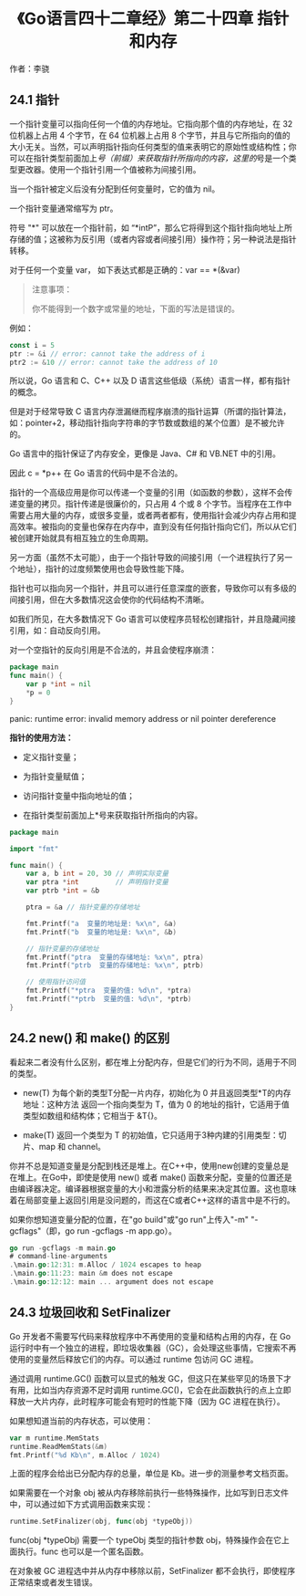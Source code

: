 # <center>《Go语言四十二章经》第二十四章 指针和内存</center>

作者：李骁

## 24.1 指针

一个指针变量可以指向任何一个值的内存地址。它指向那个值的内存地址，在 32 位机器上占用 4 个字节，在 64 位机器上占用 8 个字节，并且与它所指向的值的大小无关。当然，可以声明指针指向任何类型的值来表明它的原始性或结构性；你可以在指针类型前面加上*号（前缀）来获取指针所指向的内容，这里的*号是一个类型更改器。使用一个指针引用一个值被称为间接引用。

当一个指针被定义后没有分配到任何变量时，它的值为 nil。

一个指针变量通常缩写为 ptr。

符号 "\*" 可以放在一个指针前，如 “*intP”，那么它将得到这个指针指向地址上所存储的值；这被称为反引用（或者内容或者间接引用）操作符；另一种说法是指针转移。

对于任何一个变量 var， 如下表达式都是正确的：var == *(&var)

>注意事项：
>
>你不能得到一个数字或常量的地址，下面的写法是错误的。

例如：

```Go
const i = 5
ptr := &i // error: cannot take the address of i
ptr2 := &10 // error: cannot take the address of 10
```
所以说，Go 语言和 C、C++ 以及 D 语言这些低级（系统）语言一样，都有指针的概念。

但是对于经常导致 C 语言内存泄漏继而程序崩溃的指针运算（所谓的指针算法，如：pointer+2，移动指针指向字符串的字节数或数组的某个位置）是不被允许的。

Go 语言中的指针保证了内存安全，更像是 Java、C# 和 VB.NET 中的引用。

因此 c = *p++ 在 Go 语言的代码中是不合法的。

指针的一个高级应用是你可以传递一个变量的引用（如函数的参数），这样不会传递变量的拷贝。指针传递是很廉价的，只占用 4 个或 8 个字节。当程序在工作中需要占用大量的内存，或很多变量，或者两者都有，使用指针会减少内存占用和提高效率。被指向的变量也保存在内存中，直到没有任何指针指向它们，所以从它们被创建开始就具有相互独立的生命周期。

另一方面（虽然不太可能），由于一个指针导致的间接引用（一个进程执行了另一个地址），指针的过度频繁使用也会导致性能下降。

指针也可以指向另一个指针，并且可以进行任意深度的嵌套，导致你可以有多级的间接引用，但在大多数情况这会使你的代码结构不清晰。

如我们所见，在大多数情况下 Go 语言可以使程序员轻松创建指针，并且隐藏间接引用，如：自动反向引用。

对一个空指针的反向引用是不合法的，并且会使程序崩溃：

```Go
package main
func main() {
    var p *int = nil
    *p = 0
}
```
panic: runtime error: invalid memory address or nil pointer dereference

**指针的使用方法：**

* 定义指针变量；

* 为指针变量赋值；

* 访问指针变量中指向地址的值；

* 在指针类型前面加上\*号来获取指针所指向的内容。

```Go
package main

import "fmt"

func main() {
	var a, b int = 20, 30 // 声明实际变量
	var ptra *int         // 声明指针变量
	var ptrb *int = &b

	ptra = &a // 指针变量的存储地址

	fmt.Printf("a  变量的地址是: %x\n", &a)
	fmt.Printf("b  变量的地址是: %x\n", &b)

	// 指针变量的存储地址
	fmt.Printf("ptra  变量的存储地址: %x\n", ptra)
	fmt.Printf("ptrb  变量的存储地址: %x\n", ptrb)

	// 使用指针访问值
	fmt.Printf("*ptra  变量的值: %d\n", *ptra)
	fmt.Printf("*ptrb  变量的值: %d\n", *ptrb)
}
```
## 24.2 new() 和 make() 的区别

看起来二者没有什么区别，都在堆上分配内存，但是它们的行为不同，适用于不同的类型。

* new(T) 为每个新的类型T分配一片内存，初始化为 0 并且返回类型\*T的内存地址：这种方法 返回一个指向类型为 T，值为 0 的地址的指针，它适用于值类型如数组和结构体；它相当于 &T{}。

* make(T) 返回一个类型为 T 的初始值，它只适用于3种内建的引用类型：切片、map 和 channel。

你并不总是知道变量是分配到栈还是堆上。在C++中，使用new创建的变量总是在堆上。在Go中，即使是使用 new() 或者 make() 函数来分配，变量的位置还是由编译器决定。编译器根据变量的大小和泄露分析的结果来决定其位置。这也意味着在局部变量上返回引用是没问题的，而这在C或者C++这样的语言中是不行的。

如果你想知道变量分配的位置，在"go build"或"go run"上传入"-m" "-gcflags"（即，go run -gcflags -m app.go）。

```Go
go run -gcflags -m main.go
# command-line-arguments
.\main.go:12:31: m.Alloc / 1024 escapes to heap
.\main.go:11:23: main &m does not escape
.\main.go:12:12: main ... argument does not escape
```

## 24.3 垃圾回收和 SetFinalizer

Go 开发者不需要写代码来释放程序中不再使用的变量和结构占用的内存，在 Go 运行时中有一个独立的进程，即垃圾收集器（GC），会处理这些事情，它搜索不再使用的变量然后释放它们的内存。可以通过 runtime 包访问 GC 进程。

通过调用 runtime.GC() 函数可以显式的触发 GC，但这只在某些罕见的场景下才有用，比如当内存资源不足时调用 runtime.GC()，它会在此函数执行的点上立即释放一大片内存，此时程序可能会有短时的性能下降（因为 GC 进程在执行）。

如果想知道当前的内存状态，可以使用：

```Go
var m runtime.MemStats
runtime.ReadMemStats(&m)
fmt.Printf("%d Kb\n", m.Alloc / 1024)
```

上面的程序会给出已分配内存的总量，单位是 Kb。进一步的测量参考文档页面。

如果需要在一个对象 obj 被从内存移除前执行一些特殊操作，比如写到日志文件中，可以通过如下方式调用函数来实现：

```Go
runtime.SetFinalizer(obj, func(obj *typeObj))
```

func(obj *typeObj) 需要一个 typeObj 类型的指针参数 obj，特殊操作会在它上面执行。func 也可以是一个匿名函数。

在对象被 GC 进程选中并从内存中移除以前，SetFinalizer 都不会执行，即使程序正常结束或者发生错误。